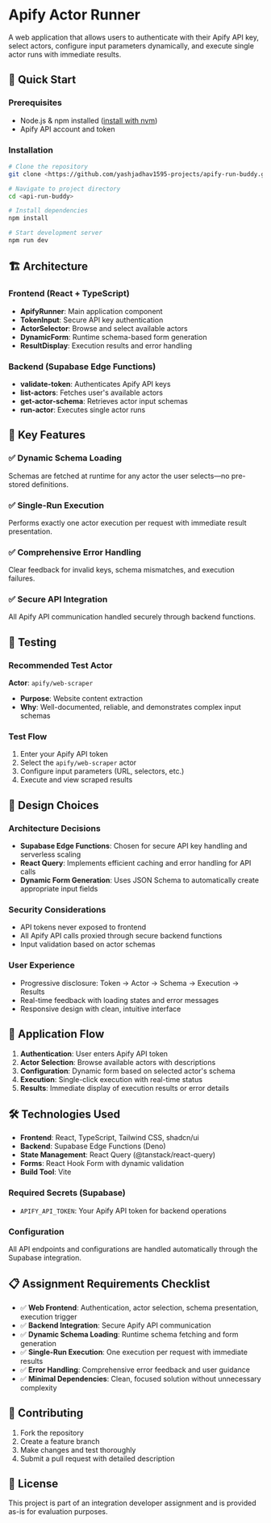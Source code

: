 # Apify Actor Runner

A web application that allows users to authenticate with their Apify API key, select actors, configure input parameters dynamically, and execute single actor runs with immediate results.

## 🚀 Quick Start

### Prerequisites
- Node.js & npm installed ([install with nvm](https://github.com/nvm-sh/nvm#installing-and-updating))
- Apify API account and token

### Installation

```sh
# Clone the repository
git clone <https://github.com/yashjadhav1595-projects/apify-run-buddy.git>

# Navigate to project directory
cd <api-run-buddy>

# Install dependencies
npm install

# Start development server
npm run dev
```

## 🏗️ Architecture

### Frontend (React + TypeScript)
- **ApifyRunner**: Main application component
- **TokenInput**: Secure API key authentication
- **ActorSelector**: Browse and select available actors
- **DynamicForm**: Runtime schema-based form generation
- **ResultDisplay**: Execution results and error handling

### Backend (Supabase Edge Functions)
- **validate-token**: Authenticates Apify API keys
- **list-actors**: Fetches user's available actors
- **get-actor-schema**: Retrieves actor input schemas
- **run-actor**: Executes single actor runs

## 🎯 Key Features

### ✅ Dynamic Schema Loading
Schemas are fetched at runtime for any actor the user selects—no pre-stored definitions.

### ✅ Single-Run Execution  
Performs exactly one actor execution per request with immediate result presentation.

### ✅ Comprehensive Error Handling
Clear feedback for invalid keys, schema mismatches, and execution failures.

### ✅ Secure API Integration
All Apify API communication handled securely through backend functions.

## 🧪 Testing

### Recommended Test Actor
**Actor**: `apify/web-scraper`
- **Purpose**: Website content extraction
- **Why**: Well-documented, reliable, and demonstrates complex input schemas

### Test Flow
1. Enter your Apify API token
2. Select the `apify/web-scraper` actor
3. Configure input parameters (URL, selectors, etc.)
4. Execute and view scraped results

## 🎨 Design Choices

### Architecture Decisions
- **Supabase Edge Functions**: Chosen for secure API key handling and serverless scaling
- **React Query**: Implements efficient caching and error handling for API calls
- **Dynamic Form Generation**: Uses JSON Schema to automatically create appropriate input fields

### Security Considerations
- API tokens never exposed to frontend
- All Apify API calls proxied through secure backend functions
- Input validation based on actor schemas

### User Experience
- Progressive disclosure: Token → Actor → Schema → Execution → Results
- Real-time feedback with loading states and error messages
- Responsive design with clean, intuitive interface

## 📸 Application Flow

1. **Authentication**: User enters Apify API token
2. **Actor Selection**: Browse available actors with descriptions
3. **Configuration**: Dynamic form based on selected actor's schema
4. **Execution**: Single-click execution with real-time status
5. **Results**: Immediate display of execution results or error details

## 🛠️ Technologies Used

- **Frontend**: React, TypeScript, Tailwind CSS, shadcn/ui
- **Backend**: Supabase Edge Functions (Deno)
- **State Management**: React Query (@tanstack/react-query)
- **Forms**: React Hook Form with dynamic validation
- **Build Tool**: Vite



### Required Secrets (Supabase)
- `APIFY_API_TOKEN`: Your Apify API token for backend operations

### Configuration
All API endpoints and configurations are handled automatically through the Supabase integration.

## 📋 Assignment Requirements Checklist

- ✅ **Web Frontend**: Authentication, actor selection, schema presentation, execution trigger
- ✅ **Backend Integration**: Secure Apify API communication
- ✅ **Dynamic Schema Loading**: Runtime schema fetching and form generation
- ✅ **Single-Run Execution**: One execution per request with immediate results
- ✅ **Error Handling**: Comprehensive error feedback and user guidance
- ✅ **Minimal Dependencies**: Clean, focused solution without unnecessary complexity

## 🤝 Contributing

1. Fork the repository
2. Create a feature branch
3. Make changes and test thoroughly
4. Submit a pull request with detailed description

## 📄 License

This project is part of an integration developer assignment and is provided as-is for evaluation purposes.
